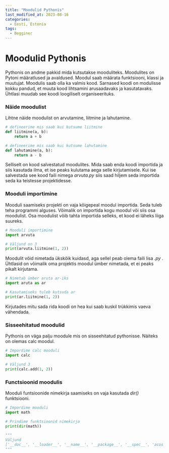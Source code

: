 ```yaml
---
title: "Moodulid Pythonis"
last_modified_at: 2023-08-16
categories:
  - Eesti, Estonia
tags:
  - Begginer
---
```


# Moodulid Pythonis

Pythonis on andme pakkid mida kutsutakse mooduliteks. Moodulites on  Pytoni määratlused ja avaldused. Moodul saab määrata funktsiooni, klassi ja muutujat. Moodulis saab olla ka valmis kood. Sarnased koodi on modulisse kokku pandud, et muuta kood lihtsamini arusaadavaks ja kasutatavaks. Ühtlasi muudab see koodi loogiliselt organiseerituks.

### Näide moodulist

Lihtne näide moodulist on arvutamine, liitmine ja lahutamine.

```python
# defineerime mis saab kui kutsume liitmine
def liitmine(a, b):
    return a + b

# defineerime mis saab kui kutsume lahutamine
def lahutamine(a, b):
    return a - b
```

Selliselt on kood salvestatud moodulites. Mida saab enda koodi importida ja siis kasutada ilma, et ise peaks kulutama aega selle kirjutamisele. Kui ise salvestada see kood faili nimega _arvuta.py_ siis saad hiljem seda importida seda ka teistesse projektidesse.

### Mooduli importimine

Mooduli saamiseks projekti on vaja kõigepeal moodul importida. Seda tuleb teha programmi alguses. Võimalik on importida kogu moodul või siis osa moodulist. Osa moodulist võib tahta importida selleks, et kood ei läheks liiga suureks.

```python
# Mooduli importimine
import arvuta

# Väljund on 3
print(arvuta.liitmine(1, 2))
```

Moodulit võid nimetada ükskõik kuidasd, aga sellel peab olema faili lisa _.py_ .
Ühtlasid on võimalik oma projektis moodul ümber nimetada, et ei peaks pikalt kirjutama.
```python
# Nimetab ümber aruta ar-iks
import aruta as ar

# Kasutamiseks tuleb kutsuda ar
print(ar.liitmine(1, 2))
```

Kirjutades mitu sada rida koodi on hea kui saab kuskil trükkimis vaeva vähendada.

### Sisseehitatud moodulid

Pythonis on väga palju moodule mis on sisseehitatud pythonisse. 
Näiteks on olemas calc moodul. 

```python
# Impordime calc mooduli
import calc

# Väljund 3
print(calc.add(1, 2))
```

### Functsioonid moodulis

Mooduli funtsioonide nimekirja saamiseks on vaja kasutada _dir()_ funktsiooni.

```python
# Impordime mooduli
import math

# Prindime funktsioonid nimekirja
print(dir(math))

"""
Väljund
['__doc__', '__loader__', '__name__', '__package__', '__spec__', 'acos', 'acosh', 'asin', 'asinh', 'atan', 'atan2', 'atanh', 'cbrt', 'ceil', 'comb', 'copysign', 'cos', 'cosh', 'degrees', 'dist', 'e', 'erf', 'erfc', 'exp', 'exp2', 'expm1', 'fabs', 'factorial', 'floor', 'fmod', 'frexp', 'fsum', 'gamma', 'gcd', 'hypot', 'inf', 'isclose', 'isfinite', 'isinf', 'isnan', 'isqrt', 'lcm', 'ldexp', 'lgamma', 'log', 'log10', 'log1p', 'log2', 'modf', 'nan', 'nextafter', 'perm', 'pi', 'pow', 'prod', 'radians', 'remainder', 'sin', 'sinh', 'sqrt', 'tan', 'tanh', 'tau', 'trunc', 'ulp']
"""
```